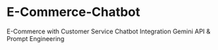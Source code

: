 # E-Commerce-Chatbot
E-Commerce with Customer Service Chatbot Integration Gemini API &amp; Prompt Engineering
